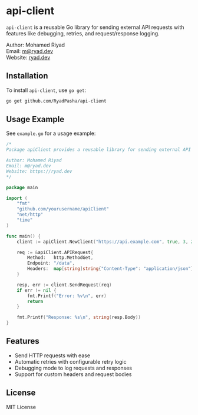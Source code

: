 # api-client

`api-client` is a reusable Go library for sending external API requests with features like debugging, retries, and request/response logging.

Author: Mohamed Riyad  
Email: m@ryad.dev  
Website: [ryad.dev](https://ryad.dev)

## Installation

To install `api-client`, use `go get`:

```sh
go get github.com/RyadPasha/api-client
```

## Usage Example

See `example.go` for a usage example:

```go
/*
Package apiClient provides a reusable library for sending external API requests with features like debugging, retries, and request/response logging.

Author: Mohamed Riyad
Email: m@ryad.dev
Website: https://ryad.dev
*/

package main

import (
	"fmt"
	"github.com/yourusername/apiClient"
	"net/http"
	"time"
)

func main() {
	client := apiClient.NewClient("https://api.example.com", true, 3, 2*time.Second)

	req := &apiClient.APIRequest{
		Method:   http.MethodGet,
		Endpoint: "/data",
		Headers:  map[string]string{"Content-Type": "application/json"},
	}

	resp, err := client.SendRequest(req)
	if err != nil {
		fmt.Printf("Error: %v\n", err)
		return
	}

	fmt.Printf("Response: %s\n", string(resp.Body))
}
```

## Features

-   Send HTTP requests with ease
-   Automatic retries with configurable retry logic
-   Debugging mode to log requests and responses
-   Support for custom headers and request bodies

## License

MIT License
